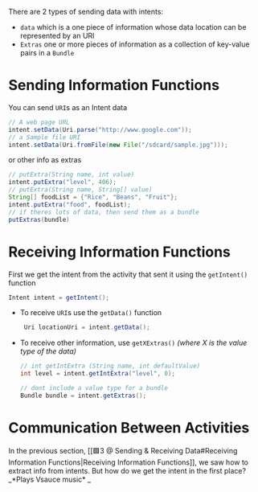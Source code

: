 There are 2 types of sending data with intents:
- `data` which is a one piece of information whose data location can be represented by an URI
- `Extras` one or more pieces of information as a collection of key-value pairs in a `Bundle`

# Sending Information Functions
You can send `URI`s as an Intent data
```java
// A web page URL
intent.setData(Uri.parse("http://www.google.com"));
// a Sample file URI
intent.setData(Uri.fromFile(new File("/sdcard/sample.jpg")));
```

or other info as extras
```java
// putExtra(String name, int value)
intent.putExtra("level", 406);
// putExtra(String name, String[] value)
String[] foodList = {"Rice", "Beans", "Fruit"};
intent.putExtra("food", foodList);
// if theres lots of data, then send them as a bundle
putExtras(bundle)
```

# Receiving Information Functions
First we get the intent from the activity that sent it using the `getIntent()` function
```java
Intent intent = getIntent();
```

- To receive `URI`s use the `getData()` function
	```java
	 Uri locationUri = intent.getData();
	```
- To receive other information, use `getXExtras()` _(where X is the value type of the data)_
	```java
	// int getIntExtra (String name, int defaultValue)
	int level = intent.getIntExtra("level", 0);
	
	// dont include a value type for a bundle
	Bundle bundle = intent.getExtras();
	```

# Communication Between Activities
In the previous section, [[🟩3 @ Sending & Receiving Data#Receiving Information Functions|Receiving Information Functions]], we saw how to extract info from intents. But how do we get the intent in the first place? _\*Plays Vsauce music\* _